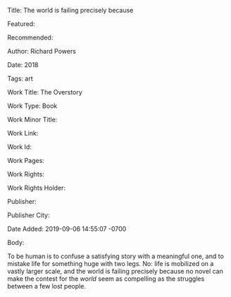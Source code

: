 Title: The world is failing precisely because

Featured: 

Recommended: 

Author: Richard Powers

Date: 2018

Tags: art

Work Title: The Overstory

Work Type: Book

Work Minor Title:  

Work Link: 

Work Id:  

Work Pages:  

Work Rights:  

Work Rights Holder:  

Publisher:  

Publisher City:  

Date Added: 2019-09-06 14:55:07 -0700

Body:

To be human is to confuse a satisfying story with a meaningful one, and to mistake life for something huge with two legs. No: life is mobilized on a vastly larger scale, and the world is failing precisely because no novel can make the contest for the *world* seem as compelling as the struggles between a few lost people. 


